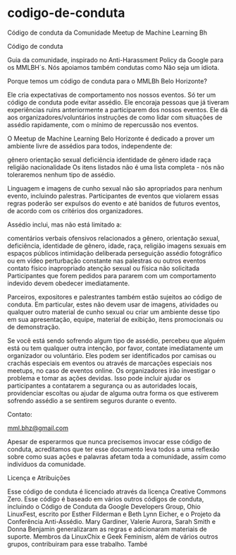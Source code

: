 ﻿# codigo-de-conduta
Código de conduta da Comunidade Meetup de Machine Learning Bh

Código de conduta

Guia da comunidade, inspirado no Anti-Harassment Policy da Google para os MMLBH´s. Nós apoiamos também condutas como Não seja um idiota.

Porque temos um código de conduta para o MMLBh Belo Horizonte?

Ele cria expectativas de comportamento nos nossos eventos. Só ter um código de conduta pode evitar assédio. Ele encoraja pessoas que já tiveram experiências ruins anteriormente a participarem dos nossos eventos. Ele dá aos organizadores/voluntários instruções de como lidar com situações de assédio rapidamente, com o mínimo de repercussão nos eventos.

O Meetup de Machine Learning Belo Horizonte é dedicado a prover um ambiente livre de assédios para todos, independente de:

gênero
orientação sexual
deficiência
identidade de gênero
idade
raça
religião
nacionalidade
Os itens listados não é uma lista completa - nós não toleraremos nenhum tipo de assédio.

Linguagem e imagens de cunho sexual não são apropriados para nenhum evento, incluindo palestras. Participantes de eventos que violarem essas regras poderão ser expulsos do evento e até banidos de futuros eventos, de acordo com os critérios dos organizadores.

Assédio inclui, mas não está limitado a:

comentários verbais ofensivos relacionados a gênero, orientação sexual, deficiência, identidade de gênero, idade, raça, religião
imagens sexuais em espaços públicos
intimidação deliberada
perseguição
assédio fotográfico ou em vídeo
perturbação constante nas palestras ou outros eventos
contato físico inapropriado
atenção sexual ou física não solicitada
Participantes que forem pedidos para pararem com um comportamento indevido devem obedecer imediatamente.

Parceiros, expositores e palestrantes também estão sujeitos ao código de conduta. Em particular, estes não devem usar de imagens, atividades ou qualquer outro material de cunho sexual ou criar um ambiente desse tipo em sua apresentação, equipe, material de exibição, itens promocionais ou de demonstração.

Se você está sendo sofrendo algum tipo de assédio, percebeu que alguém está ou tem qualquer outra intenção, por favor, contate imediatamente um organizador ou voluntário. Eles podem ser identificados por camisas ou crachás especiais em eventos ou através de marcações especiais nos meetups, no caso de eventos online. Os organizadores irão investigar o problema e tomar as ações devidas. Isso pode incluir ajudar os participantes a contatarem a segurança ou as autoridades locais, providenciar escoltas ou ajudar de alguma outra forma os que estiverem sofrendo assédio a se sentirem seguros durante o evento.

Contato:

mml.bhz@gmail.com

Apesar de esperarmos que nunca precisemos invocar esse código de conduta, acreditamos que ter esse documento leva todos a uma reflexão sobre como suas ações e palavras afetam toda a comunidade, assim como indivíduos da comunidade.

Licença e Atribuições

Esse código de conduta é licenciado através da licença Creative Commons Zero. Esse código é baseado em vários outros códigos de conduta, incluindo o Código de Conduta da Google Developers Group, Ohio LinuxFest, escrito por Esther Filderman e Beth Lynn Eicher, e o Projeto da Conferência Anti-Assédio. Mary Gardiner, Valerie Aurora, Sarah Smith e Donna Benjamin generalizaram as regras e adicionaram materiais de suporte. Membros da LinuxChix e Geek Feminism, além de vários outros grupos, contribuiram para esse trabalho. També
